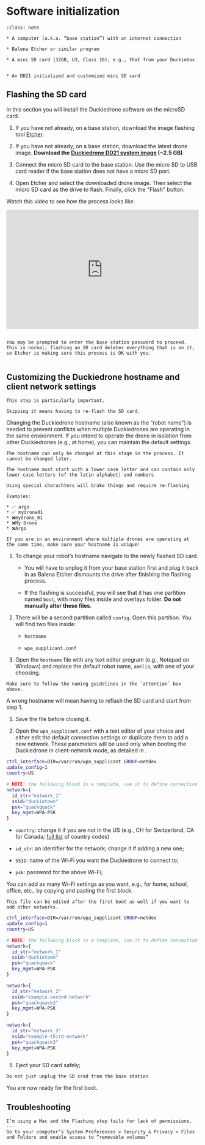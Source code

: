 # Software initialization

```{admonition} What you will need
:class: note

* A computer (a.k.a. “base station”) with an internet connection

* Balena Etcher or similar program

* A mini SD card (32GB, U3, Class 10), e.g., that from your Duckiebox 
```

```{admonition} What you will get

* An DD21 initialized and customized mini SD card
```

## Flashing the SD card

In this section you will install the Duckiedrone software on the microSD card.

1. If you have not already, on a base station, download the image flashing tool [Etcher](https://www.balena.io/etcher/).


2. If you have not already, on a base station, download the latest drone image.
**Download the [Duckiedrone DD21 system image](https://duckietown-public-storage.s3.amazonaws.com/brown/disk_image/dt-amelia-DD21-brown2022-sd-card-v11.zip) (~2.5 GB)**


3. Connect the micro SD card to the base station. Use the micro SD to USB card reader if the  base station does not have a micro SD port.


4. Open Etcher and select the downloaded drone image. Then select the micro SD card as the drive to flash. Finally, click the "Flash" button.

Watch this video to see how the process looks like.

<div style="padding:61.68% 0 0 0;position:relative;"><iframe src="https://player.vimeo.com/video/795166491?h=ad68dd5e48&amp;badge=0&amp;autopause=0&amp;player_id=0&amp;app_id=58479" frameborder="0" allow="autoplay; fullscreen; picture-in-picture" allowfullscreen style="position:absolute;top:0;left:0;width:100%;height:100%;" title="Screencast from 01-02-2023 170837"></iframe></div><script src="https://player.vimeo.com/api/player.js"></script>

```{warning} **Double check that the "drive" is your micro SD card**.

You may be prompted to enter the base station password to proceed. This is normal; flashing an SD card deletes everything that is on it, so Etcher is making sure this process is OK with you.
```
```{note} Flashing will take 10 - 15 min. In the meantime, you can move on to the next section.
```




## Customizing the Duckiedrone hostname and client network settings

```{warning} 
This step is particularly important.

Skipping it means having to re-flash the SD card.
```

Changing the Duckiedrone hostname (also known as the “robot name") is needed to prevent conflicts when multiple Duckiedrones are operating in the same environment. If you intend to operate the drone in isolation from other Duckiedrones (e.g., at home), you can maintain the default settings. 

```{warning}
The hostname can only be changed at this stage in the process. It cannot be changed later.
```

```{attention}
The hostname must start with a lower case letter and can contain only lower case letters (of the latin alphabet) and numbers

Using special charachters will brake things and require re-flashing

Examples:

* ✅ argo
* ✅ mydrone01
* ❌mydrone_01
* ❌My Drone
* ❌Argo
```

```{important}
If you are in an environment where multiple drones are operating at the same time, make sure your hostname is unique!
```


1. To change your robot’s hostname navigate to the newly flashed SD card. 

    * You will have to unplug it from your base station first and plug it back in as Balena Etcher dismounts the drive after finishing the flashing process. 

    * If the flashing is successful, you will see that it has one partition named `boot`, with many files inside and overlays folder. **Do not manually alter these files**.

1. There will be a second partition called `config`. Open this partition. You will find two files inside:

    - `hostname`

    - `wpa_supplicant.conf`

1. Open the `hostname` file with any text editor program (e.g., Notepad on Windows) and replace the default robot name, `amelia`, with one of your choosing.  

```{caution}
Make sure to follow the naming guidelines in the `attention` box above. 
```

A wrong hostname will mean having to reflash the SD card and start from step 1.

1. Save the file before closing it.

1. Open the `wpa_supplicant.conf` with a text editor of your choice and either edit the default connection settings or duplicate them to add a new network. These parameters will be used only when booting the Duckiedrone in client-network mode, as detailed in .

```sh
ctrl_interface=DIR=/var/run/wpa_supplicant GROUP=netdev
update_config=1
country=US

# NOTE: the following block is a template, use it to define connection to custom wifi networks
network={
  id_str="network_1"
  ssid="duckietown"
  psk="quackquack"
  key_mgmt=WPA-PSK
}
```

* `country`: change it if you are not in the US (e.g., CH for Switzerland, CA for Canada; [full list](https://www.arubanetworks.com/techdocs/InstantWenger_Mobile/Advanced/Content/Instant%20User%20Guide%20-%20volumes/Country_Codes_List.htm) of country codes) 

* `id_str`: an identifier for the network; change it if adding a new one;

* `SSID`: name of the Wi-Fi you want the Duckiedrone to connect to;

* `psk`: password for the above Wi-Fi;

You can add as many Wi-Fi settings as you want, e.g., for home, school, office, etc., by copying and pasting the first block. 

```{note}
This file can be edited after the first boot as well if you want to add other networks.
```
```sh
ctrl_interface=DIR=/var/run/wpa_supplicant GROUP=netdev
update_config=1
country=US

# NOTE: the following block is a template, use it to define connection to custom wifi networks
network={
  id_str="network_1"
  ssid="duckietown"
  psk="quackquack"
  key_mgmt=WPA-PSK
}

network={
  id_str="network_2"
  ssid="example-second-network"
  psk="quackquack2"
  key_mgmt=WPA-PSK
}

network={
  id_str="network_3"
  ssid="example-third-network"
  psk="quackquack3"
  key_mgmt=WPA-PSK
}
```

5. Eject your SD card safely; 

```{warning}
Do not just unplug the SD crad from the base station
```





You are now ready for the first boot.

## Troubleshooting
```{trouble}
I’m using a Mac and the Flashing step fails for lack of permissions.
---
Go to your computer’s System Preferences > Security & Privacy > Files and Folders and enable access to “removable volumes”
```
